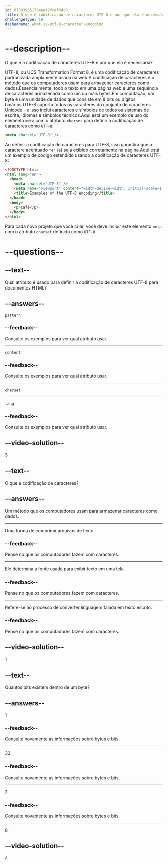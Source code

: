 ```yaml
---
id: 670839051794aa19fcef6dc8
title: O que é codificação de caracteres UTF-8 e por que ela é necessária?
challengeType: 19
dashedName: what-is-utf-8-character-encoding
---
```


# --description--

O que é a codificação de caracteres UTF-8 e por que ela é necessária?

UTF-8, ou UCS Transformation Format 8, é uma codificação de caracteres padronizada amplamente usada na web.A codificação de caracteres é o método que os computadores usam para armazenar caracteres como dados.Essencialmente, todo o texto em uma página web é uma sequência de caracteres armazenada como um ou mais bytes.Em computação, um byte é uma unidade de dados que consiste em 8 bits ou dígitos binários.UTF-8 suporta todos os caracteres do conjunto de caracteres Unicode - e isso inclui caracteres e símbolos de todos os sistemas de escrita, idiomas e símbolos técnicos.Aqui está um exemplo de uso do elemento `meta` com o atributo `charset` para definir a codificação de caracteres como `UTF-8`:

```html
<meta charset="UTF-8" />
```

Ao definir a codificação de caracteres para UTF-8, isso garantirá que o caractere acentuado `"e"` (`é`) seja exibido corretamente na página.Aqui está um exemplo de código estendido usando a codificação de caracteres UTF-8:

```html
<!DOCTYPE html>
<html lang="en">
  <head>
    <meta charset="UTF-8" />
    <meta name="viewport" content="width=device-width, initial-scale=1.0" />
    <title>Examples of the UTF-8 encoding</title>
  </head>
  <body>
    <p>Café</p>
  </body>
</html>
```

Para cada novo projeto que você criar, você deve incluir este elemento `meta` com o atributo `charset` definido como `UTF-8`.

# --questions--

## --text--

Qual atributo é usado para definir a codificação de caracteres UTF-8 para documentos HTML?

## --answers--

`pattern`

### --feedback--

Consulte os exemplos para ver qual atributo usar.

---

`content`

### --feedback--

Consulte os exemplos para ver qual atributo usar.

---

`charset`

---

`lang`

### --feedback--

Consulte os exemplos para ver qual atributo usar.

## --video-solution--

3

## --text--

O que é codificação de caracteres?

## --answers--

Um método que os computadores usam para armazenar caracteres como dados.

---

Uma forma de comprimir arquivos de texto.

### --feedback--

Pense no que os computadores fazem com caracteres.

---

Ele determina a fonte usada para exibir texto em uma tela.

### --feedback--

Pense no que os computadores fazem com caracteres.

---

Refere-se ao processo de converter linguagem falada em texto escrito.

### --feedback--

Pense no que os computadores fazem com caracteres.

## --video-solution--

1

## --text--

Quantos bits existem dentro de um byte?

## --answers--

1

### --feedback--

Consulte novamente as informações sobre bytes e bits.

---

33

### --feedback--

Consulte novamente as informações sobre bytes e bits.

---

7

### --feedback--

Consulte novamente as informações sobre bytes e bits.

---

8

## --video-solution--

4
